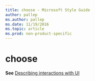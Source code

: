 ```yaml
---
title: choose - Microsoft Style Guide
author: pallep
ms.author: pallep
ms.date: 11/19/2016
ms.topic: article
ms.prod: non-product-specific
---
```


# choose

**See** [Describing interactions with UI](/style-guide/procedures-instructions/describing-interactions-with-ui)

